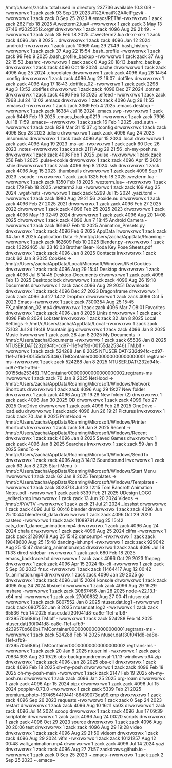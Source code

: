   /mnt/c/users/zacha:
  total used in directory 237736 available 10.3 GiB
  -rwxrwxrwx 1 zack zack       93 Sep 29  2023 #%2Amail%2A#cIPgzv#
  -rwxrwxrwx 1 zack zack        0 Sep 25  2023 #.emacs!RET!#
  -rwxrwxrwx 1 zack zack      262 Feb 18  2025 #.wezterm2.lua#
  -rwxrwxrwx 1 zack zack        3 May 13 07:46 #20250512.org#
  drwxrwxrwx 1 zack zack     4096 Aug 29 21:49 .
  -rwxrwxrwx 1 zack zack       35 Feb 18  2025 .#.wezterm2.lua
  dr-xr-xr-x 1 zack zack     4096 Jan  8  2025 ..
  drwxrwxrwx 1 zack zack     4096 Jan 12  2024 .android
  -rwxrwxrwx 1 zack zack    10969 Aug 29 21:49 .bash_history
  -rwxrwxrwx 1 zack zack       37 Aug 22 15:54 .bash_profile
  -rwxrwxrwx 1 zack zack       99 Feb  9  2025 .bash_profile_backup
  -rwxrwxrwx 1 zack zack       37 Aug 22 15:53 .bashrc
  -rwxrwxrwx 1 zack zack        0 Aug 20 18:13 .bashrc_backup
  drwxrwxrwx 1 zack zack     4096 Oct 19  2024 .cache
  drwxrwxrwx 1 zack zack     4096 Aug 25  2024 .chocolatey
  drwxrwxrwx 1 zack zack     4096 Aug 28 14:54 .config
  drwxrwxrwx 1 zack zack     4096 Aug 22 16:07 .dotfiles
  drwxrwxrwx 1 zack zack     4096 Aug 17 18:43 .dotfiles_02
  -rwxrwxrwx 1 zack zack     2298 Aug  3 13:52 .dotifles
  drwxrwxrwx 1 zack zack     4096 Dec 27  2024 .dotnet
  drwxrwxrwx 1 zack zack     4096 Feb 13  2025 .elfeed
  -rwxrwxrwx 1 zack zack     7968 Jul 24 13:02 .emacs
  drwxrwxrwx 1 zack zack     4096 Aug 29 11:55 .emacs.d
  -rwxrwxrwx 1 zack zack     3369 Feb  4  2025 .emacs.desktop
  -rwxrwxrwx 1 zack zack    16384 Jul 16  2024 .emacs.swp
  -rwxrwxrwx 1 zack zack     6446 Feb 19  2025 .emacs_backup0219
  -rwxrwxrwx 1 zack zack     7996 Jul 18 11:59 .emacs~
  -rwxrwxrwx 1 zack zack       16 Feb  1  2025 .esd_auth
  -rwxrwxrwx 1 zack zack      828 Mar 31 15:37 .gitconfig
  drwxrwxrwx 1 zack zack     4096 Sep 28  2023 .idlerc
  drwxrwxrwx 1 zack zack     4096 Aug 24  2023 .insomniac
  drwxrwxrwx 1 zack zack     4096 Apr 15  2024 .local
  drwxrwxrwx 1 zack zack     4096 Aug 19  2023 .ms-ad
  -rwxrwxrwx 1 zack zack       60 Dec 26  2023 .notes
  -rwxrwxrwx 1 zack zack     2111 Aug 29 21:56 .oh-my-posh.nu
  drwxrwxrwx 1 zack zack     4096 Feb  1  2025 .pulse
  -rwxrwxrwx 1 zack zack      256 Feb  1  2025 .pulse-cookie
  drwxrwxrwx 1 zack zack     4096 Apr 15  2024 .shiv
  drwxrwxrwx 1 zack zack     4096 Sep  8  2024 .ssh
  drwxrwxrwx 1 zack zack     4096 Aug 15  2023 .thumbnails
  drwxrwxrwx 1 zack zack     4096 Sep 17  2023 .vscode
  -rwxrwxrwx 1 zack zack     1325 Feb 18  2025 .wezterm.lua
  -rwxrwxrwx 1 zack zack     1350 Feb 18  2025 .wezterm.lua~
  -rwxrwxrwx 1 zack zack      179 Feb 18  2025 .wezterm2.lua
  -rwxrwxrwx 1 zack zack      169 Aug 25  2024 .wget-hsts
  -rwxrwxrwx 1 zack zack     5299 Jul 15  2024 .yazi.toml
  -rwxrwxrwx 1 zack zack     1980 Aug 29 21:56 .zoxide.nu
  drwxrwxrwx 1 zack zack     4096 Feb 27  2025 2021
  drwxrwxrwx 1 zack zack     4096 Feb 27  2025 2022
  drwxrwxrwx 1 zack zack     4096 Feb 25  2025 2023
  drwxrwxrwx 1 zack zack     4096 May 19 02:49 2024
  drwxrwxrwx 1 zack zack     4096 Aug 20 14:08 2025
  drwxrwxrwx 1 zack zack     4096 Jun  7 18:45 Android Camera
  -rwxrwxrwx 1 zack zack   161667 Feb 10  2025 Animation_Presets.py
  drwxrwxrwx 1 zack zack     4096 Feb  6  2025 AppData
  lrwxrwxrwx 1 zack zack       34 Jan  8  2025 Application Data -> /mnt/c/Users/zacha/AppData/Roaming
  -rwxrwxrwx 1 zack zack   162609 Feb 10  2025 Blender.py
  -rwxrwxrwx 1 zack zack 13292465 Jul 23 16:03 Brother Bear- Koda Key Pose Sheets.pdf
  drwxrwxrwx 1 zack zack     4096 Jan  8  2025 Contacts
  lrwxrwxrwx 1 zack zack       62 Jan  8  2025 Cookies -> /mnt/c/Users/zacha/AppData/Local/Microsoft/Windows/INetCookies
  drwxrwxrwx 1 zack zack     4096 Aug 29 15:41 Desktop
  drwxrwxrwx 1 zack zack     4096 Jul  6 14:45 Desktop-Documents
  drwxrwxrwx 1 zack zack     4096 Feb 13  2025 Desktopclock
  drwxrwxrwx 1 zack zack     4096 Aug 26 19:18 Documents
  drwxrwxrwx 1 zack zack     4096 Aug 29 20:51 Downloads
  drwxrwxrwx 1 zack zack     4096 Dec 27  2023 Dragonframe
  drwxrwxrwx 1 zack zack     4096 Jul 27 14:12 Dropbox
  drwxrwxrwx 1 zack zack     4096 Oct  5  2023 Emacs
  -rwxrwxrwx 1 zack zack  7300354 Aug 25 15:45 FX_animation_02.mp4
  drwxrwxrwx 1 zack zack     4096 Mar  7 08:01 Favorites
  drwxrwxrwx 1 zack zack     4096 Jan  8  2025 Links
  drwxrwxrwx 1 zack zack     4096 Feb  8  2024 Lobster
  lrwxrwxrwx 1 zack zack       32 Jan  8  2025 Local Settings -> /mnt/c/Users/zacha/AppData/Local
  -rwxrwxrwx 1 zack zack    73103 Jul 24 19:48 Mountain.jpg
  drwxrwxrwx 1 zack zack     4096 Jan  8  2025 Music
  lrwxrwxrwx 1 zack zack       28 Jan  8  2025 My Documents -> /mnt/c/Users/zacha/Documents
  -rwxrwxrwx 1 zack zack    65536 Jan  8  2025 NTUSER.DAT{232d94fc-cd97-11ef-af9d-00155da25346}.TM.blf
  -rwxrwxrwx 1 zack zack   524288 Jan  8  2025 NTUSER.DAT{232d94fc-cd97-11ef-af9d-00155da25346}.TMContainer00000000000000000001.regtrans-ms
  -rwxrwxrwx 1 zack zack   524288 Jan  8  2025 NTUSER.DAT{232d94fc-cd97-11ef-af9d-00155da25346}.TMContainer00000000000000000002.regtrans-ms
  lrwxrwxrwx 1 zack zack       70 Jan  8  2025 NetHood -> /mnt/c/Users/zacha/AppData/Roaming/Microsoft/Windows/Network Shortcuts
  drwxrwxrwx 1 zack zack     4096 Aug 29 19:27 New folder
  drwxrwxrwx 1 zack zack     4096 Aug 29 19:28 New folder (2)
  drwxrwxrwx 1 zack zack     4096 Jan 30  2025 OD
  drwxrwxrwx 1 zack zack     4096 Feb 27  2025 OneDrive
  drwxrwxrwx 1 zack zack     4096 Feb 26  2025 OneDrive - lcad.edu
  drwxrwxrwx 1 zack zack     4096 Jun 26 19:21 Pictures
  lrwxrwxrwx 1 zack zack       70 Jan  8  2025 PrintHood -> /mnt/c/Users/zacha/AppData/Roaming/Microsoft/Windows/Printer Shortcuts
  lrwxrwxrwx 1 zack zack       59 Jan  8  2025 Recent -> /mnt/c/Users/zacha/AppData/Roaming/Microsoft/Windows/Recent
  drwxrwxrwx 1 zack zack     4096 Jan  8  2025 Saved Games
  drwxrwxrwx 1 zack zack     4096 Jan  8  2025 Searches
  lrwxrwxrwx 1 zack zack       59 Jan  8  2025 SendTo -> /mnt/c/Users/zacha/AppData/Roaming/Microsoft/Windows/SendTo
  drwxrwxrwx 1 zack zack     4096 Aug  3 14:13 Soundbound
  lrwxrwxrwx 1 zack zack       63 Jan  8  2025 Start Menu -> /mnt/c/Users/zacha/AppData/Roaming/Microsoft/Windows/Start Menu
  lrwxrwxrwx 1 zack zack       62 Jan  8  2025 Templates -> /mnt/c/Users/zacha/AppData/Roaming/Microsoft/Windows/Templates
  -rwxrwxrwx 1 zack zack  3023713 Jul 23 12:15 Tom Bancroft Animation Notes.pdf
  -rwxrwxrwx 1 zack zack     5339 Feb 21  2025 UDesign LOGO _edited.xmp
  lrwxrwxrwx 1 zack zack       13 Jun 20  2024 Videos -> /mnt/c/P/V/TV
  -rwxrwxrwx 1 zack zack       21 Jul 21  2024 _lesshst
  drwxrwxrwx 1 zack zack     4096 Jul 12 00:46 blender
  drwxrwxrwx 1 zack zack     4096 Jun 25 10:44 blenderkit_data
  drwxrwxrwx 1 zack zack     4096 Oct 29  2023 castero
  -rwxrwxrwx 1 zack zack 11089781 Aug 25 15:42 cats_don't_dance_animation.mp4
  drwxrwxrwx 1 zack zack     4096 Aug 24  2024 chafa
  drwxrwxrwx 1 zack zack     4096 Aug 25  2024 clifm
  -rwxrwxrwx 1 zack zack 21289018 Aug 25 15:42 dance.mp4
  -rwxrwxrwx 1 zack zack 19848600 Aug 25 15:48 dancing-ish.mp4
  -rwxrwxrwx 1 zack zack   929042 Aug 25 15:47 dancing_animation.mp4
  drwxrwxrwx 1 zack zack     4096 Jul 18 11:33 dired-sidebar
  -rwxrwxrwx 1 zack zack      680 Feb 18  2025 emacs_backtrace.txt
  drwxrwxrwx 1 zack zack     4096 Oct 29  2023 ffmpeg
  drwxrwxrwx 1 zack zack     4096 Apr 15  2024 flix-cli
  -rwxrwxrwx 1 zack zack        5 Sep 30  2023 fns.c
  -rwxrwxrwx 1 zack zack 11464417 Aug 12 00:42 fx_animation.mp4
  drwxrwxrwx 1 zack zack     4096 Jan 29  2025 go
  drwxrwxrwx 1 zack zack     4096 Jul 15  2024 konsole
  drwxrwxrwx 1 zack zack     4096 Aug 24  2024 libsixel
  drwxrwxrwx 1 zack zack     4096 Aug 29 19:29 mshare
  -rwxrwxrwx 1 zack zack 30867456 Jan 28  2025 node-v22.13.1-x64.msi
  -rwxrwxrwx 1 zack zack 27000832 Aug 27 00:41 ntuser.dat
  -rwxrwxrwx 1 zack zack  6807552 Jan  8  2025 ntuser.dat.log1
  -rwxrwxrwx 1 zack zack  6807552 Jan  8  2025 ntuser.dat.log2
  -rwxrwxrwx 1 zack zack    65536 Feb 14  2025 ntuser.dat{30f041d8-ea8e-11ef-afb9-d239570b686b}.TM.blf
  -rwxrwxrwx 1 zack zack   524288 Feb 14  2025 ntuser.dat{30f041d8-ea8e-11ef-afb9-d239570b686b}.TMContainer00000000000000000001.regtrans-ms
  -rwxrwxrwx 1 zack zack   524288 Feb 14  2025 ntuser.dat{30f041d8-ea8e-11ef-afb9-d239570b686b}.TMContainer00000000000000000002.regtrans-ms
  -rwxrwxrwx 1 zack zack       20 Jan  8  2025 ntuser.ini
  -rwxrwxrwx 1 zack zack 70834393 Aug 20 19:26 obs-backgroundremoval-1.1.13-windows-x64.zip
  drwxrwxrwx 1 zack zack     4096 Jan 28  2025 obs-cli
  drwxrwxrwx 1 zack zack     4096 Feb 18  2025 oh-my-posh
  drwxrwxrwx 1 zack zack     4096 Feb 18  2025 oh-my-posh-main
  -rwxrwxrwx 1 zack zack     2147 Feb 19  2025 oh-my-posh.nu
  drwxrwxrwx 1 zack zack     4096 Jan 25  2025 org-roam
  drwxrwxrwx 1 zack zack     4096 Apr 15  2024 pipx
  drwxrwxrwx 1 zack zack     4096 Jul 15  2024 poppler-0.73.0
  -rwxrwxrwx 1 zack zack     5339 Feb 21  2025 premium_photo-1674654419441-86439073da99.xmp
  drwxrwxrwx 1 zack zack     4096 Sep 26  2023 requests
  -rwxrwxrwx 1 zack zack        0 Sep 24  2023 restart
  drwxrwxrwx 1 zack zack     4096 Aug 10 16:11 sb03
  drwxrwxrwx 1 zack zack     4096 Jul 14  2024 scoop
  drwxrwxrwx 1 zack zack     4096 Jun 17 09:39 scriptable
  drwxrwxrwx 1 zack zack     4096 Aug 24 00:20 scripts
  drwxrwxrwx 1 zack zack     4096 Oct 29  2023 source
  drwxrwxrwx 1 zack zack     4096 Aug 20 20:06 test
  drwxrwxrwx 1 zack zack     4096 Aug 29 19:28 video
  drwxrwxrwx 1 zack zack     4096 Aug 29 21:50 videom
  drwxrwxrwx 1 zack zack     4096 Aug 29  2024 vifm
  -rwxrwxrwx 1 zack zack 10121257 Aug 12 00:48 walk_animation.mp4
  drwxrwxrwx 1 zack zack     4096 Jul 14  2024 yazi
  drwxrwxrwx 1 zack zack     4096 Aug 27 21:57 zackdraws.github.io
  -rwxrwxrwx 1 zack zack        0 Sep 25  2023 ~.emacs
  -rwxrwxrwx 1 zack zack        2 Sep 25  2023 ~.emacs~
